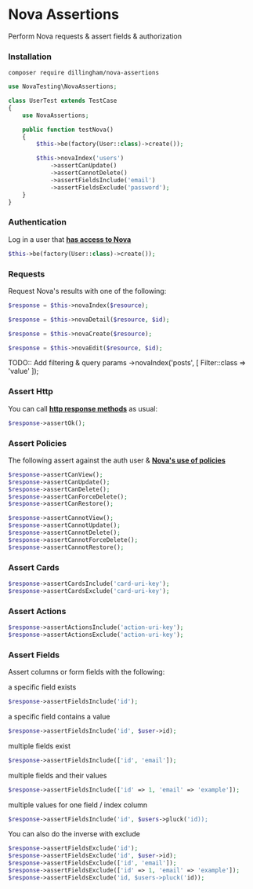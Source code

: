 # Nova Assertions

Perform Nova requests & assert fields & authorization

### Installation

```
composer require dillingham/nova-assertions
```
```php
use NovaTesting\NovaAssertions;

class UserTest extends TestCase
{
    use NovaAssertions;

    public function testNova()
    {
        $this->be(factory(User::class)->create());

        $this->novaIndex('users')
            ->assertCanUpdate()
            ->assertCannotDelete()
            ->assertFieldsInclude('email')
            ->assertFieldsExclude('password');
    }
}
```

### Authentication
Log in a user that **[has access to Nova](https://nova.laravel.com/docs/2.0/installation.html#authorizing-nova)**
```php
$this->be(factory(User::class)->create());
```

### Requests

Request Nova's results with one of the following:

```php
$response = $this->novaIndex($resource);
```
```php
$response = $this->novaDetail($resource, $id);
```
```php
$response = $this->novaCreate($resource);
```
```php
$response = $this->novaEdit($resource, $id);
```

TODO:: Add filtering & query params
->novaIndex('posts', [
    Filter::class => 'value'
]);


### Assert Http
You can call **[http response methods](https://laravel.com/docs/5.8/http-tests#available-assertions)** as usual:

```php
$response->assertOk();
```

### Assert Policies

The following assert against the auth user & **[Nova's use of policies](https://nova.laravel.com/docs/2.0/resources/authorization.html#authorization)**

```php
$response->assertCanView();
$response->assertCanUpdate();
$response->assertCanDelete();
$response->assertCanForceDelete();
$response->assertCanRestore();
```
```php
$response->assertCannotView();
$response->assertCannotUpdate();
$response->assertCannotDelete();
$response->assertCannotForceDelete();
$response->assertCannotRestore();
```

### Assert Cards
```php
$response->assertCardsInclude('card-uri-key');
$response->assertCardsExclude('card-uri-key');
```

### Assert Actions
```php
$response->assertActionsInclude('action-uri-key');
$response->assertActionsExclude('action-uri-key');
```

### Assert Fields

Assert columns or form fields with the following:

a specific field exists
```php
$response->assertFieldsInclude('id');
```
a specific field contains a value
```php
$response->assertFieldsInclude('id', $user->id);
```
multiple fields exist
```php
$response->assertFieldsInclude(['id', 'email']);
```
multiple fields and their values
```php
$response->assertFieldsInclude(['id' => 1, 'email' => 'example']);
```
multiple values for one field / index column
```php
$response->assertFieldsInclude('id', $users->pluck('id));
```
You can also do the inverse with exclude
```php
$response->assertFieldsExclude('id');
$response->assertFieldsExclude('id', $user->id);
$response->assertFieldsExclude(['id', 'email']);
$response->assertFieldsExclude(['id' => 1, 'email' => 'example']);
$response->assertFieldsExclude('id, $users->pluck('id));
```